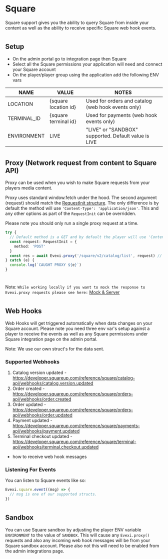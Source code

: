 # Square

Square support gives you the ability to query Square from inside your content as well as the ability to receive specific Square web hook events.

#

## Setup
* On the admin portal go to integration page then Square
* Select all the Square permissions your application will need and connect your Square account
* On the player/player group using the application add the following ENV vars

| NAME        | VALUE                | NOTES                                                |
|-------------|----------------------|------------------------------------------------------|
| LOCATION    | {square location id} | Used for orders and catalog (web hook events only)   |
| TERMINAL_ID | {square terminal id} | Used for payments (web hook events only)             |
| ENVIRONMENT | LIVE                 | "LIVE" or "SANDBOX" supported. Default value is LIVE |

#

## Proxy (Network request from content to Square API)
Proxy can be used when you wish to make Square requests from your players media content.

Proxy uses standard window.fetch under the hood. The second argument (request) should match the [RequestInit structure](https://microsoft.github.io/PowerBI-JavaScript/interfaces/_node_modules_typedoc_node_modules_typescript_lib_lib_dom_d_.requestinit.html). The only difference is by default the method will use `'Content-Type': 'application/json'`. This and any other options as part of the `RequestInit` can be overridden.

Please note you should only run a single proxy request at a time.


````typescript
try {
  // Default method is a GET and by default the player will use 'Content-Type': 'application/json'. All RequestInit options can be overridden using the second argument.
  const request: RequestInit = {
    method: 'POST'
  }
  const res = await Evexi.proxy('/square/v2/catalog/list', request) // A custom object will be returned with pre decoded json from the body
} catch (e) {
  console.log(`CAUGHT PROXY ${e}`)
}
````

#

Note: `While working locally if you want to mock the response to Evexi.proxy requests please see here:` [Mock & Server](/docs/mock/index.md)

#

## Web Hooks
Web Hooks will get triggered automatically when data changes on your Square account. Please note you need three env var's setup against a player to receive the events as well as any Square permissions under Square integration page on the admin portal.

Note: We use our own struct's for the data sent.

### Supported Webhooks

1. Catalog version updated - https://developer.squareup.com/reference/square/catalog-api/webhooks/catalog.version.updated
2. Order created - https://developer.squareup.com/reference/square/orders-api/webhooks/order.created
3. Order updated - https://developer.squareup.com/reference/square/orders-api/webhooks/order.updated
4. Payment updated - https://developer.squareup.com/reference/square/payments-api/webhooks/payment.updated
5. Terminal checkout updated - https://developer.squareup.com/reference/square/terminal-api/webhooks/terminal.checkout.updated
* how to receive web hook messages


### Listening For Events

You can listen to Square events like so:

```typescript
Evexi.square.event((msg) => {
  // msg is one of our supported structs.
})
```

#

## Sandbox
You can use Square sandbox by adjusting the player ENV variable `ENVIRONMENT` to the value of `SANDBOX`. This will cause any `Evexi.proxy()` requests and also any incoming web hook messages will be from your Square sandbox account. Please also not this will need to be enabled from the admin integrations page.